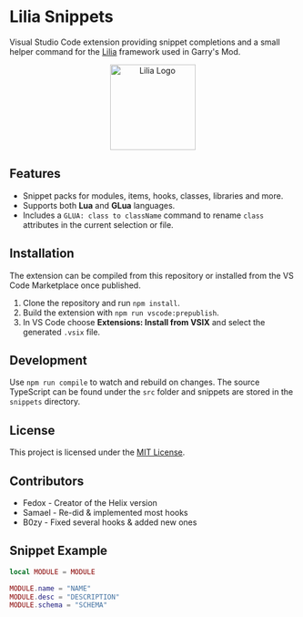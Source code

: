 # Lilia Snippets

Visual Studio Code extension providing snippet completions and a small helper command for the [Lilia](https://github.com/Lilia-Framework) framework used in Garry's Mod.

<p align="center">
  <img src="https://github.com/LiliaFramework/Lilia/blob/main/logo.png?raw=true" alt="Lilia Logo" width="150" />
</p>

## Features

- Snippet packs for modules, items, hooks, classes, libraries and more.
- Supports both **Lua** and **GLua** languages.
- Includes a `GLUA: class to className` command to rename `class` attributes in the current selection or file.

## Installation

The extension can be compiled from this repository or installed from the VS Code Marketplace once published.

1. Clone the repository and run `npm install`.
2. Build the extension with `npm run vscode:prepublish`.
3. In VS Code choose **Extensions: Install from VSIX** and select the generated `.vsix` file.

## Development

Use `npm run compile` to watch and rebuild on changes. The source TypeScript can be found under the `src` folder and snippets are stored in the `snippets` directory.

## License

This project is licensed under the [MIT License](./LICENSE).

## Contributors

- Fedox - Creator of the Helix version
- Samael - Re-did & implemented most hooks
- B0zy - Fixed several hooks & added new ones

## Snippet Example

```lua
local MODULE = MODULE

MODULE.name = "NAME"
MODULE.desc = "DESCRIPTION"
MODULE.schema = "SCHEMA"
```
